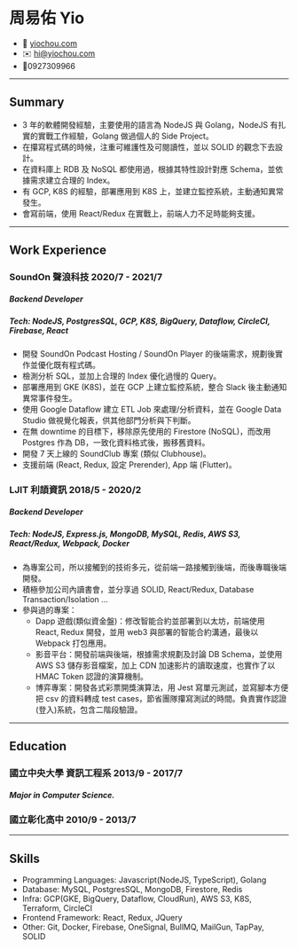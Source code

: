 <!-- The (first) h1 will be used as the <title> of the HTML page -->
# 周易佑 Yio

<!-- The unordered list immediately after the h1 will be formatted on a single
line. It is intended to be used for contact details -->
- <span>🏡</span> [yiochou.com](http://yiochou.com)
- <span>✉️</span> <hi@yiochou.com>
- <span>📱</span>0927309966

<!-- The paragraph after the h1 and ul and before the first h2 is optional. It
is intended to be used for a short summary. -->

---

## Summary 

- 3 年的軟體開發經驗，主要使用的語言為 NodeJS 與 Golang，NodeJS 有扎實的實戰工作經驗，Golang 做過個人的 Side Project。
- 在攥寫程式碼的時候，注重可維護性及可閱讀性，並以 SOLID 的觀念下去設計。
- 在資料庫上 RDB 及 NoSQL 都使用過，根據其特性設計對應 Schema，並依據需求建立合理的 Index。
- 有 GCP, K8S 的經驗，部署應用到 K8S 上，並建立監控系統，主動通知異常發生。
- 會寫前端，使用 React/Redux 在實戰上，前端人力不足時能夠支援。

---

## Work Experience

<!-- You have to wrap the "left" and "right" half of these headings in spans by
hand -->
### <span> SoundOn 聲浪科技 </span> 2020/7 - 2021/7
##### Backend Developer
##### Tech: NodeJS, PostgresSQL, GCP, K8S, BigQuery, Dataflow, CircleCI, Firebase, React

  - 開發 SoundOn Podcast Hosting / SoundOn Player 的後端需求，規劃後實作並優化既有程式碼。
  - 檢測分析 SQL，並加上合理的 Index 優化過慢的 Query。
  - 部署應用到 GKE (K8S)，並在 GCP 上建立監控系統，整合 Slack 後主動通知異常事件發生。
  - 使用 Google Dataflow 建立 ETL Job 來處理/分析資料，並在 Google Data Studio 做視覺化報表，供其他部門分析與下判斷。
  - 在無 downtime 的目標下，移除原先使用的 Firestore (NoSQL)，而改用 Postgres 作為 DB，一致化資料格式後，搬移舊資料。
  - 開發 7 天上線的 SoundClub 專案 (類似 Clubhouse)。
  - 支援前端 (React, Redux, 設定 Prerender), App 端 (Flutter)。
  
### <span> LJIT 利頡資訊 </span> 2018/5 - 2020/2
##### Backend Developer
##### Tech: NodeJS, Express.js, MongoDB, MySQL, Redis, AWS S3, React/Redux, Webpack, Docker

  - 為專案公司，所以接觸到的技術多元，從前端一路接觸到後端，而後專職後端開發。
  - 積極參加公司內讀書會，並分享過 SOLID, React/Redux, Database Transaction/Isolation ... 
  - 參與過的專案：
    - Dapp 遊戲(類似資金盤)：修改智能合約並部署到以太坊，前端使用 React, Redux 開發，並用 web3 與部署的智能合約溝通，最後以 Webpack 打包應用。
    - 影音平台：開發前端與後端，根據需求規劃及討論 DB Schema，並使用 AWS S3 儲存影音檔案，加上 CDN 加速影片的讀取速度，也實作了以 HMAC Token 認證的演算機制。
    - 博弈專案：開發各式彩票開獎演算法，用 Jest 寫單元測試，並寫腳本方便把 csv 的資料轉成 test cases，節省團隊攥寫測試的時間。負責實作認證(登入)系統，包含二階段驗證。

---
## Education
### <span> 國立中央大學 資訊工程系 </span> 2013/9 - 2017/7
##### Major in **Computer Science**.
### <span> 國立彰化高中 </span> 2010/9 - 2013/7

---

## Skills
 - Programming Languages: Javascript(NodeJS, TypeScript), Golang
 - Database: MySQL, PostgresSQL, MongoDB, Firestore, Redis
 - Infra: GCP(GKE, BigQuery, Dataflow, CloudRun), AWS S3, K8S, Terraform, CircleCI
 - Frontend Framework: React, Redux, JQuery
 - Other: Git, Docker, Firebase, OneSignal, BullMQ, MailGun, TapPay, SOLID
